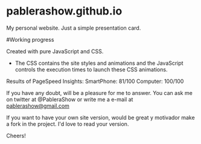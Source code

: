 # pablerashow.github.io
My personal website. Just a simple presentation card.

#Working progress

Created with pure JavaScript and CSS.
- The CSS contains the site styles and animations and the JavaScript controls the execution times to launch these CSS animations.

Results of PageSpeed Insights:
SmartPhone: 81/100
Computer: 100/100

If you have any doubt, will be a pleasure for me to answer.
You can ask me on twitter at @PableraShow or write me a e-mail at pablerashow@gmail.com

If you want to have your own site version, would be great y motivador make a fork in the project. I'd love to read your version.

Cheers!